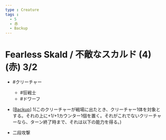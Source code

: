 ```yaml
---
type : Creature
tags : 
  - 5
  - 赤
  - Backup
---
```


# Fearless Skald / 不敵なスカルド (4)(赤) 3/2

* #クリーチャー
  * #狂戦士
  * #ドワーフ

* [[Backup]] 1(このクリーチャーが戦場に出たとき、クリーチャー1体を対象とする。それの上に+1/+1カウンター1個を置く。それがこれでないクリーチャーなら、ターン終了時まで、それは以下の能力を得る。)
* 二段攻撃 

[//begin]: # "Autogenerated link references for markdown compatibility"
[Backup]: ../KeywordAbilities/Backup.md "#Backup (N) / #賛助 (N)"
[//end]: # "Autogenerated link references"
